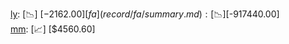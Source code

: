 [ly](record/ly/summary.md): [📉] [$-2162.00]  
[fa](record/fa/summary.md): [📉] [$-917440.00]  
[mm](record/mm/summary.md): [📈] [$4560.60]  
